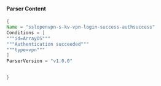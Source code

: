 #### Parser Content
```Java
{
Name = "sslopenvpn-s-kv-vpn-login-success-authsuccess"
Conditions = [
"""id=ArrayOS"""
"""Authentication succeeded"""
"""type=vpn"""
]
ParserVersion = "v1.0.0"


}
```